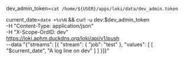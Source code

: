 
dev_admin_token=`cat /home/${USER}/apps/loki/data/dev_admin.token`

current_date=`date +%s%N` && curl -u dev:$dev_admin_token \
-H "Content-Type: application/json" \
-H "X-Scope-OrdID: dev" \
https://loki.aphm.duckdns.org/loki/api/v1/push \
--data "{\"streams\": [{ \"stream\": { \"job\": \"test\" }, \"values\": [ [ \"$current_date\", \"A log line on dev\" ] ] }]}"